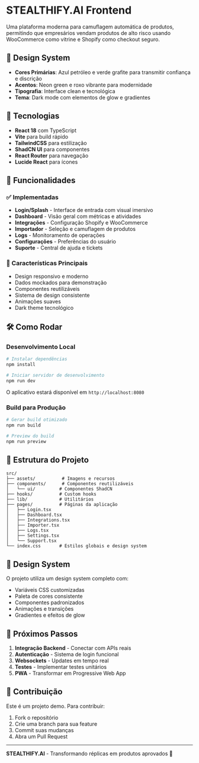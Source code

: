 # STEALTHIFY.AI Frontend

Uma plataforma moderna para camuflagem automática de produtos, permitindo que empresários vendam produtos de alto risco usando WooCommerce como vitrine e Shopify como checkout seguro.

## 🎨 Design System

- **Cores Primárias**: Azul petróleo e verde grafite para transmitir confiança e discrição
- **Acentos**: Neon green e roxo vibrante para modernidade
- **Tipografia**: Interface clean e tecnológica
- **Tema**: Dark mode com elementos de glow e gradientes

## 🚀 Tecnologias

- **React 18** com TypeScript
- **Vite** para build rápido
- **TailwindCSS** para estilização
- **ShadCN UI** para componentes
- **React Router** para navegação
- **Lucide React** para ícones

## 📱 Funcionalidades

### ✅ Implementadas
- **Login/Splash** - Interface de entrada com visual imersivo
- **Dashboard** - Visão geral com métricas e atividades
- **Integrações** - Configuração Shopify e WooCommerce
- **Importador** - Seleção e camuflagem de produtos
- **Logs** - Monitoramento de operações
- **Configurações** - Preferências do usuário
- **Suporte** - Central de ajuda e tickets

### 🎯 Características Principais
- Design responsivo e moderno
- Dados mockados para demonstração
- Componentes reutilizáveis
- Sistema de design consistente
- Animações suaves
- Dark theme tecnológico

## 🛠️ Como Rodar

### Desenvolvimento Local

```bash
# Instalar dependências
npm install

# Iniciar servidor de desenvolvimento
npm run dev
```

O aplicativo estará disponível em `http://localhost:8080`

### Build para Produção

```bash
# Gerar build otimizado
npm run build

# Preview do build
npm run preview
```

## 📁 Estrutura do Projeto

```
src/
├── assets/          # Imagens e recursos
├── components/      # Componentes reutilizáveis
│   └── ui/         # Componentes ShadCN
├── hooks/          # Custom hooks
├── lib/            # Utilitários
├── pages/          # Páginas da aplicação
│   ├── Login.tsx
│   ├── Dashboard.tsx
│   ├── Integrations.tsx
│   ├── Importer.tsx
│   ├── Logs.tsx
│   ├── Settings.tsx
│   └── Support.tsx
└── index.css       # Estilos globais e design system
```

## 🎨 Design System

O projeto utiliza um design system completo com:
- Variáveis CSS customizadas
- Paleta de cores consistente
- Componentes padronizados
- Animações e transições
- Gradientes e efeitos de glow

## 📝 Próximos Passos

1. **Integração Backend** - Conectar com APIs reais
2. **Autenticação** - Sistema de login funcional
3. **Websockets** - Updates em tempo real
4. **Testes** - Implementar testes unitários
5. **PWA** - Transformar em Progressive Web App

## 🤝 Contribuição

Este é um projeto demo. Para contribuir:
1. Fork o repositório
2. Crie uma branch para sua feature
3. Commit suas mudanças
4. Abra um Pull Request

---

**STEALTHIFY.AI** - Transformando réplicas em produtos aprovados 🚀
